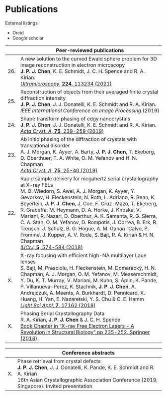# Publications

External listings
- Orcid
- Google scholar

| |  Peer-reviewed publications  | 
|-|-|
|26. |  A new solution to the curved Ewald sphere problem for 3D image reconstruction in electron microscopy <br> **J. P. J. Chen**, K. E. Schmidt, J. C. H. Spence and R. A. Kirian. <br> [_Ultramicroscopy_, **224**, 113234 (2021)](https://doi.org/10.1016/j.ultramic.2021.113234) | 
|25. |  Reconstruction of objects from their averaged finite crystal diffraction intensity <br> **J. P. J. Chen**, J. J. Donatelli, K. E. Schmidt and R. A. Kirian. <br> _IEEE International Conference on Image Processing_ (2019) |
|24. |  Shape transform phasing of edgy nanocrystals <br> **J. P. J. Chen**, J. J. Donatelli, K. E. Schmidt and R. A. Kirian. <br> [_Acta Cryst. A_, **75**, 239-259 (2019)](https://doi.org/10.1107/S205327331900113X) |
|23. |  Ab initio phasing of the diffraction of crystals with translational disorder <br> A. J. Morgan, K. Ayyer, A. Barty, **J. P. J. Chen**, T. Ekeberg, D. Oberthuer, T. A. White, O. M. Yefanov and H. N. Chapman  <br> [_Acta Cryst. A_, **75**, 25-40 (2019)](https://doi.org/10.1107/S2053273318015395) |
|22. |  Rapid sample delivery for megahertz serial crystallography at X-ray FELs <br> M. O. Wiedorn, S. Awel, A. J. Morgan, K. Ayyer, Y. Gevorkov, H. Fleckenstein, N. Roth, L. Adriano, R. Bean, K. Beyerlein, **J. P. J. Chen**, J. Coe, F. Cruz-Mazo, T. Ekeberg, R. Graceffa, M. Heymann, D. A. Horke, J. Knoska, V. Mariani, R. Nazari, D. Oberthur, A. K. Samanta, R. G. Sierra, C. A. Stan, O. M. Yefanov, D. Rompotis, J. Correa, B. Erk, R. Treusch, J. Schulz, B. G. Hogue, A. M. Ganan-Calvo, P. Fromme, J. Kupper, A. V. Rode, S. Bajt, R. A. Kirian & H. N. Chapman <br> [_IUCrJ_, **5**, 574-584 (2018)](https://doi.org/10.1107/S2052252518008369) |
|X. |  X-ray focusing with efficient high-NA multilayer Laue lenses <br> S. Bajt, M. Prasciolu, H. Fleckenstein, M. Domaracký, H. N. Chapman, A. J. Morgan, O. M. Yefanov, M. Messerschmidt, Y. Du, K. T. Murray, V. Mariani, M. Kuhn, S. Aplin, K. Pande, P. Villanueva-Perez, K. Stachnik, **J. P. J. Chen**, A. Andrejczuk, A. Meents, A. Burkhardt, D. Pennicard, X. Huang, H. Yan, E. Nazaretski, Y. S. Chu & C. E. Hamm  <br> [_Light Sci Appl_, **7**, 17162 (2018)](https://doi.org/10.1038/lsa.2017.162) |
|X. |  Phasing Serial Crystallography Data <br> R. A. Kirian, **J. P. J. Chen** & J. C. H. Spence <br> [Book Chapter in “X-ray Free Electron Lasers - A Revolution in Structural Biology” pp 235-252. Springer (2018)](https://link.springer.com/chapter/10.1007/978-3-030-00551-1_8) |


| |  Conference abstracts  | 
|-|-|
|X. |  Phase retrieval from crystal defects <br> **J. P. J. Chen**, J. J. Donatelli, K. Pande, K. E. Schmidt and R. A. Kirian <br> 16th Asian Crystallographic Association Conference (2019, Singapore). Invited presentation |



